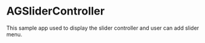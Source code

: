 # AGSliderController
This sample app used to display the slider controller and user can add slider menu.
